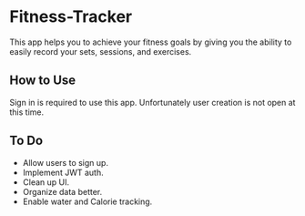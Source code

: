 # Fitness-Tracker
This app helps you to achieve your fitness goals by giving you the ability to easily record your sets, sessions, and exercises.

## How to Use
Sign in is required to use this app. Unfortunately user creation is not open at this time.

## To Do
* Allow users to sign up.
* Implement JWT auth.
* Clean up UI.
* Organize data better.
* Enable water and Calorie tracking.
